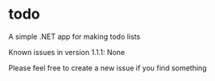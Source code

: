 # todo
A simple .NET app for making todo lists

Known issues in version 1.1.1:
None

Please feel free to create a new issue if you find something
